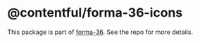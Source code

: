 # @contentful/forma-36-icons

This package is part of [forma-36](https://github.com/contentful/forma-36). See the repo for more details.
